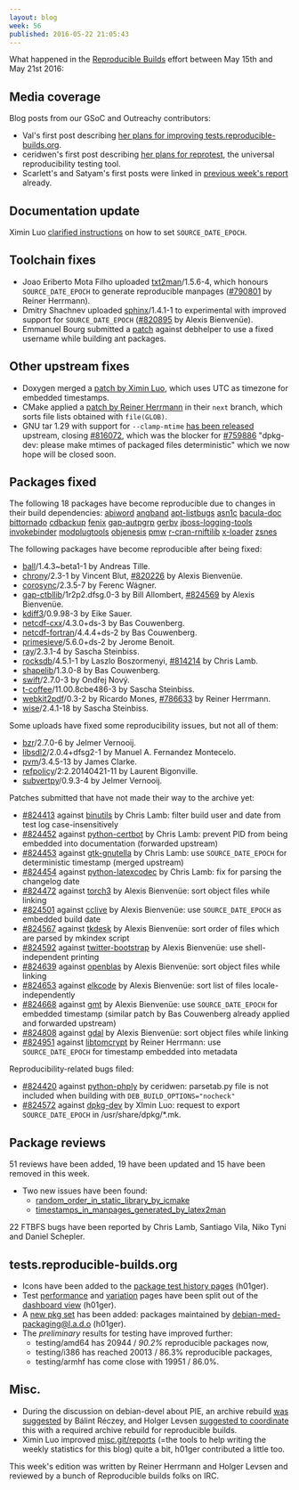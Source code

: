 ```yaml
---
layout: blog
week: 56
published: 2016-05-22 21:05:43
---
```


What happened in the [Reproducible
Builds](https://wiki.debian.org/ReproducibleBuilds) effort between May 15th and May 21st 2016:

Media coverage
--------------

Blog posts from our GSoC and Outreachy contributors:

 * Val's first post describing [her plans for improving tests.reproducible-builds.org](http://www.spectranaut.cc/?p=1).
 * ceridwen's first post describing [her plans for reprotest](https://reproducible.alioth.debian.org/blog/posts/people/ceridwen/first/), the universal reproducibility testing tool.
 * Scarlett's and Satyam's first posts were linked in [previous week's report](https://reproducible.alioth.debian.org/blog/posts/54/) already.

Documentation update
--------------------

Ximin Luo [clarified instructions](https://wiki.debian.org/ReproducibleBuilds/TimestampsProposal#Setting_the_variable) on how to set `SOURCE_DATE_EPOCH`.

Toolchain fixes
---------------

 * Joao Eriberto Mota Filho uploaded [txt2man](https://tracker.debian.org/pkg/txt2man)/1.5.6-4, which honours `SOURCE_DATE_EPOCH` to generate reproducible manpages ([#790801](https://bugs.debian.org/790801) by Reiner Herrmann).
 * Dmitry Shachnev uploaded [sphinx](https://tracker.debian.org/pkg/sphinx)/1.4.1-1 to experimental with improved support for `SOURCE_DATE_EPOCH` ([#820895](https://bugs.debian.org/820895) by Alexis Bienvenüe).
 * Emmanuel Bourg submitted a [patch](https://bugs.debian.org/824490) against debhelper to use a fixed username while building ant packages.

Other upstream fixes
--------------------

 * Doxygen merged a [patch by Ximin Luo](https://github.com/doxygen/doxygen/pull/477), which uses UTC as timezone for embedded timestamps.
 * CMake applied a [patch by Reiner Herrmann](https://cmake.org/gitweb?p=cmake.git;a=commitdiff;h=edcccde7) in their `next` branch, which sorts file lists obtained with `file(GLOB)`.
 * GNU tar 1.29 with support for `--clamp-mtime` [has been released](https://savannah.gnu.org/forum/forum.php?forum_id=8545) upstream, closing [#816072](https://bugs.debian.org/816072), which was the blocker for [#759886](https://bugs.debian.org/759886) "dpkg-dev: please make mtimes of packaged files deterministic" which we now hope will be closed soon.

Packages fixed
--------------


The following 18 packages have become reproducible due to changes in their
build dependencies:
[abiword](https://tracker.debian.org/pkg/abiword)
[angband](https://tracker.debian.org/pkg/angband)
[apt-listbugs](https://tracker.debian.org/pkg/apt-listbugs)
[asn1c](https://tracker.debian.org/pkg/asn1c)
[bacula-doc](https://tracker.debian.org/pkg/bacula-doc)
[bittornado](https://tracker.debian.org/pkg/bittornado)
[cdbackup](https://tracker.debian.org/pkg/cdbackup)
[fenix](https://tracker.debian.org/pkg/fenix)
[gap-autpgrp](https://tracker.debian.org/pkg/gap-autpgrp)
[gerbv](https://tracker.debian.org/pkg/gerbv)
[jboss-logging-tools](https://tracker.debian.org/pkg/jboss-logging-tools)
[invokebinder](https://tracker.debian.org/pkg/invokebinder)
[modplugtools](https://tracker.debian.org/pkg/modplugtools)
[objenesis](https://tracker.debian.org/pkg/objenesis)
[pmw](https://tracker.debian.org/pkg/pmw)
[r-cran-rniftilib](https://tracker.debian.org/pkg/r-cran-rniftilib)
[x-loader](https://tracker.debian.org/pkg/x-loader)
[zsnes](https://tracker.debian.org/pkg/zsnes)

The following packages have become reproducible after being fixed:

 * [ball](https://tracker.debian.org/pkg/ball)/1.4.3~beta1-1 by Andreas Tille.
 * [chrony](https://tracker.debian.org/pkg/chrony)/2.3-1 by Vincent Blut, [#820226](https://bugs.debian.org/820226) by Alexis Bienvenüe.
 * [corosync](https://tracker.debian.org/pkg/corosync)/2.3.5-7 by Ferenc Wágner.
 * [gap-ctbllib](https://tracker.debian.org/pkg/gap-ctbllib)/1r2p2.dfsg.0-3 by Bill Allombert, [#824569](https://bugs.debian.org/824569) by Alexis Bienvenüe.
 * [kdiff3](https://tracker.debian.org/pkg/kdiff3)/0.9.98-3 by Eike Sauer.
 * [netcdf-cxx](https://tracker.debian.org/pkg/netcdf-cxx)/4.3.0+ds-3 by Bas Couwenberg.
 * [netcdf-fortran](https://tracker.debian.org/pkg/netcdf-fortran)/4.4.4+ds-2 by Bas Couwenberg.
 * [primesieve](https://tracker.debian.org/pkg/primesieve)/5.6.0+ds-2 by Jerome Benoit.
 * [ray](https://tracker.debian.org/pkg/ray)/2.3.1-4 by Sascha Steinbiss.
 * [rocksdb](https://tracker.debian.org/pkg/rocksdb)/4.5.1-1 by Laszlo Boszormenyi, [#814214](https://bugs.debian.org/814214) by Chris Lamb.
 * [shapelib](https://tracker.debian.org/pkg/shapelib)/1.3.0-8 by Bas Couwenberg.
 * [swift](https://tracker.debian.org/pkg/swift)/2.7.0-3 by Ondřej Nový.
 * [t-coffee](https://tracker.debian.org/pkg/t-coffee)/11.00.8cbe486-3 by Sascha Steinbiss.
 * [webkit2pdf](https://tracker.debian.org/pkg/webkit2pdf)/0.3-2 by Ricardo Mones, [#786633](https://bugs.debian.org/786633) by Reiner Herrmann.
 * [wise](https://tracker.debian.org/pkg/wise)/2.4.1-18 by Sascha Steinbiss.

Some uploads have fixed some reproducibility issues, but not all of them:

 * [bzr](https://tracker.debian.org/pkg/bzr)/2.7.0-6 by Jelmer Vernooĳ.
 * [libsdl2](https://tracker.debian.org/pkg/libsdl2)/2.0.4+dfsg2-1 by Manuel A. Fernandez Montecelo.
 * [pvm](https://tracker.debian.org/pkg/pvm)/3.4.5-13 by James Clarke.
 * [refpolicy](https://tracker.debian.org/pkg/refpolicy)/2:2.20140421-11 by Laurent Bigonville.
 * [subvertpy](https://tracker.debian.org/pkg/subvertpy)/0.9.3-4 by Jelmer Vernooĳ.

Patches submitted that have not made their way to the archive yet:

 * [#824413](https://bugs.debian.org/824413) against [binutils](https://tracker.debian.org/pkg/binutils) by Chris Lamb: filter build user and date from test log case-insensitively
 * [#824452](https://bugs.debian.org/824452) against [python-certbot](https://tracker.debian.org/pkg/python-certbot) by Chris Lamb: prevent PID from being embedded into documentation (forwarded upstream)
 * [#824453](https://bugs.debian.org/824453) against [gtk-gnutella](https://tracker.debian.org/pkg/gtk-gnutella) by Chris Lamb: use `SOURCE_DATE_EPOCH` for deterministic timestamp (merged upstream)
 * [#824454](https://bugs.debian.org/824454) against [python-latexcodec](https://tracker.debian.org/pkg/python-latexcodec) by Chris Lamb: fix for parsing the changelog date
 * [#824472](https://bugs.debian.org/824472) against [torch3](https://tracker.debian.org/pkg/torch3) by Alexis Bienvenüe: sort object files while linking
 * [#824501](https://bugs.debian.org/824501) against [cclive](https://tracker.debian.org/pkg/cclive) by Alexis Bienvenüe: use `SOURCE_DATE_EPOCH` as embedded build date
 * [#824567](https://bugs.debian.org/824567) against [tkdesk](https://tracker.debian.org/pkg/tkdesk) by Alexis Bienvenüe: sort order of files which are parsed by mkindex script
 * [#824592](https://bugs.debian.org/824592) against [twitter-bootstrap](https://tracker.debian.org/pkg/twitter-bootstrap) by Alexis Bienvenüe: use shell-independent printing
 * [#824639](https://bugs.debian.org/824639) against [openblas](https://tracker.debian.org/pkg/openblas) by Alexis Bienvenüe: sort object files while linking
 * [#824653](https://bugs.debian.org/824653) against [elkcode](https://tracker.debian.org/pkg/elkcode) by Alexis Bienvenüe: sort list of files locale-independently
 * [#824668](https://bugs.debian.org/824668) against [gmt](https://tracker.debian.org/pkg/gmt) by Alexis Bienvenüe: use `SOURCE_DATE_EPOCH` for embedded timestamp (similar patch by Bas Couwenberg already applied and forwarded upstream)
 * [#824808](https://bugs.debian.org/824808) against [gdal](https://tracker.debian.org/pkg/gdal) by Alexis Bienvenüe: sort object files while linking
 * [#824951](https://bugs.debian.org/824951) against [libtomcrypt](https://tracker.debian.org/pkg/libtomcrypt) by Reiner Herrmann: use `SOURCE_DATE_EPOCH` for timestamp embedded into metadata

Reproducibility-related bugs filed:

 * [#824420](https://bugs.debian.org/824420) against [python-phply](https://tracker.debian.org/pkg/python-phply) by ceridwen: parsetab.py file is not included when building with `DEB_BUILD_OPTIONS="nocheck"`
 * [#824572](https://bugs.debian.org/824572) against [dpkg-dev](https://tracker.debian.org/pkg/dpkg-dev) by XImin Luo: request to export `SOURCE_DATE_EPOCH` in /usr/share/dpkg/*.mk.

Package reviews
---------------

51 reviews have been added, 19 have been updated and 15 have been removed in this week.

 * Two new issues have been found:
   * [random_order_in_static_library_by_icmake](https://tests.reproducible-builds.org/issues/unstable/random_order_in_static_library_by_icmake_issue.html)
   * [timestamps_in_manpages_generated_by_latex2man](https://tests.reproducible-builds.org/issues/unstable/timestamps_in_manpages_generated_by_latex2man_issue.html)

22 FTBFS bugs have been reported by Chris Lamb, Santiago Vila, Niko Tyni and Daniel Schepler.

tests.reproducible-builds.org
-----------------------

  * Icons have been added to the [package test history pages](https://tests.reproducible-builds.org/rb-pkg/unstable/amd64/mosh.html) (h01ger).
  * Test [performance](https://tests.reproducible-builds.org/index_performance.html) and [variation](https://tests.reproducible-builds.org/index_variations.html) pages have been split out of the [dashboard view](https://tests.reproducible-builds.org/index_dashboard.html) (h01ger).
  * A [new pkg set](https://tests.reproducible-builds.org/unstable/amd64/pkg_set_maint_debian-med.html) has been added: packages maintained by [debian-med-packaging@l.a.d.o](https://qa.debian.org/developer.php?email=debian-med-packaging%40lists.alioth.debian.org) (h01ger).
  * The *preliminary* results for testing have improved further:
    * testing/amd64 has 20944 / *90.2%* reproducible packages now,
    * testing/i386 has reached 20013 / 86.3% reproducible packages,
    * testing/armhf has come close with 19951 / 86.0%.

Misc.
-----

- During the discussion on debian-devel about PIE, an archive rebuild [was suggested](https://lists.debian.org/debian-devel/2016/05/msg00228.html) by Bálint Réczey, and Holger Levsen [suggested to coordinate](https://lists.debian.org/debian-devel/2016/05/msg00234.html) this with a required archive rebuild for reproducible builds.
- Ximin Luo improved [misc.git/reports](https://salsa.debian.org/reproducible-builds/misc.git/tree/reports) (=the tools to help writing the weekly statistics for this blog) quite a bit, h01ger contributed a little too.


This week's edition was written by Reiner Herrmann and Holger Levsen and reviewed by a bunch of Reproducible builds folks on IRC.
